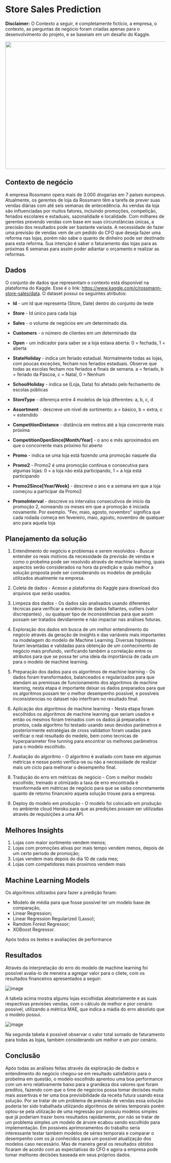 # Store Sales Prediction

**Disclaimer:** O Contexto a seguir, é completamente fictício, a empresa, o contexto, as perguntas de negócio foram criadas apenas para o desenvolvimento do projeto, e se baseiam em um desafio do Kaggle. 


<p align="center">
  <img width="1000" height="400" src="https://miro.medium.com/max/1000/0*IpUXpwNleNMgpPFr.png"/>
</p>


## Contexto de negócio

A empresa Rossmann opera mais de 3.000 drogarias em 7 países europeus. Atualmente, os gerentes de loja da Rossmann têm a tarefa de prever suas vendas diárias com até seis semanas de antecedência. As vendas da loja são influenciadas por muitos fatores, incluindo promoções, competição, feriados escolares e estaduais, sazonalidade e localidade. Com milhares de gerentes prevendo vendas com base em suas circunstâncias únicas, a precisão dos resultados pode ser bastante variada. A necessidade de fazer uma previsão de vendas vem de um pedido do CFO  que deseja fazer uma reforma nas lojas, porém não sabe o quanto de dinheiro pode ser destinado para esta reforma. Sua intenção é saber o faturamento das lojas para as próximas 6 semanas para assim poder adiantar o orçamento e realizar as reformas.


## Dados

O conjunto de dados que representam o contexto está disponível na plataforma do Kaggle. Esse é o link: https://www.kaggle.com/c/rossmann-store-sales/data. O dataset possui os seguintes atributos:

- **Id** - um Id que representa (Store, Date) dentro do conjunto de teste

- **Store** - Id único para cada loja

- **Sales** - o volume de negócios em um determinado dia.

- **Customers** - o número de clientes em um determinado dia

- **Open** - um indicador para saber se a loja estava aberta: 0 = fechada, 1 = aberta

- **StateHoliday** - indica um feriado estadual. Normalmente todas as lojas, com poucas exceções, fecham nos feriados estaduais. Observe que todas as escolas fecham nos feriados e finais de semana. a = feriado, b = feriado da Páscoa, c = Natal, 0 = Nenhum

- **SchoolHoliday** - indica se (Loja, Data) foi afetado pelo fechamento de escolas públicas

- **StoreType** - diferença entre 4 modelos de loja diferentes: a, b, c, d

- **Assortment** - descreve um nível de sortimento: a = básico, b = extra, c = estendido

- **CompetitionDistance** - distância em metros até a loja concorrente mais próxima

- **CompetitionOpenSince[Month/Year]** - o ano e mês aproximados em que o concorrente mais próximo foi aberto

- **Promo** - indica se uma loja está fazendo uma promoção naquele dia

- **Promo2** - Promo2 é uma promoção contínua e consecutiva para algumas lojas: 0 = a loja não está participando, 1 = a loja está participando

- **Promo2Since[Year/Week]** - descreve o ano e a semana em que a loja começou a participar da Promo2

- **PromoInterval** - descreve os intervalos consecutivos de início da promoção 2, nomeando os meses em que a promoção é iniciada novamente. Por exemplo. "Fev, maio, agosto, novembro" significa que cada rodada começa em fevereiro, maio, agosto, novembro de qualquer ano para aquela loja

## Planejamento da solução

1. Entendimento do negócio e problemas e serem resolvidos - Buscar entender os reais motivos da necessidade da previsão de vendas e como o probelma pode ser resolvido através de machine learning, quais aspectos serão considerados na hora da predição e quão melhor a solução proposta pode ser considerando os modelos de predição utilizados atualmente na empresa.    

2. Coleta de dados - Acesso a plataforma do Kaggle para download dos arquivos que serão usados.

3. Limpeza dos dados - Os dados são analisados usando diferentes técnicas para verificar a existência de dados faltantes, outliers (valor discrepantes) , ou qualquer tipo de inconsistências para que assim possam ser tratados devidamente e não impactar nas análises futuras. 

4. Exploração dos dados em busca de um melhor entendimento do negócio através da geração de insights e das variáveis mais importantes na modelagem do modelo de Machine Learning. Diversas hipóteses foram levantadas e validadas para obtenção de um conhecimento de negócio mais profundo, verificando também a correlação entre os atributos para que se possa ter uma ideia da importância de cada um para o modelo de machine learning. 

5. Preparação dos dados para os algoritmos de machine learning - Os dados foram transformados, balanceados e regularizados para que atendam as premissas de funcionamento dos algoritmos de machine learning, nesta etapa é importante deixar os dados preparados para que os algoritmos possam ter o melhor desempenho possível, e possíveis inconsistencias no dataset não interfiram no resultado final. 

6. Aplicação dos algoritmos de machine learning - Nesta etapa foram escolhidos os algoritmos de machine learning que seriam usados e então os mesmos foram treinados com os dados já preparados e prontos, cada algoritmo foi testado usando seus devidos parâmetros e posteriormente estratégias de cross validation foram usadas para verificar o real resultado do medelo, bem como tecnicas de hyperparameter fine tunning para encontrar os melhores parâmetros para o modelo escolhido. 

7. Avaliação do algoritmo - O algoritmo é avaliado com base em algumas métricas e nesse ponto verifica-se ou não a necessidade de realizar mais um ciclo para melhorar o desempenho final.

8. Tradução do erro em métricas de negócio - Com o melhor modelo escolhido, treinado e otimizado a taxa de erro encontrada é trasnformada em mátricas de negócio para que se saiba concretamente quanto de retorno financeiro aquela solução trouxe para a empresa. 

9. Deploy do modelo em produção - O modelo foi colocado em produção no ambiente cloud Heroku para que as predições possam ser utilizadas através de requisições a uma API. 

## Melhores Insights

1. Lojas com maior sortimento vendem menos;
2. Lojas com promoções ativas por mais tempo vendem menos, depois de um certo periodo de promoção;
3. Lojas vendem mais depois do dia 10 de cada mes;
4. Lojas com competidores mais proximos vendem mais

## Machine Learning Models

Os algoritmos utilizados para fazer a predição foram: 
- Modelo de média para que fosse possível ter um modelo base de comparação, 
- Linear Regression;
- Linear Regression Regularized (Lasso);
- Ramdom Forest Regressor;
- XGBoost Regressor. 

Após todos os testes e avaliações de performance 

## Resultados 

Através da interpretação do erro do modelo de machine learning foi possível avalia-lo de meneira a agregar valor para o cliete, com os resultados financeiros apresentados a seguir: 

![image](https://user-images.githubusercontent.com/76128123/114114780-f0b89d80-98b7-11eb-86bc-fd840b17d4e4.png)

A tabela acima mostra algums lojas escolhidas aleatoriamente e as suas respectivas previsões vendas, com o cálculo de melhor e pior cenário possivel, utilizando a métrica MAE, que indica a mádia do erro absoluto que o modelo possui.

![image](https://user-images.githubusercontent.com/76128123/114115150-adaafa00-98b8-11eb-8f4b-47af8ab5b08c.png)

Na segunda tabela é possivel observar o valor total somado de faturamento para todas as lojas, também considerando um melhor e um pior cenário. 

## Conclusão

Após todas as análises feitas através da exploração de dados e entendimento do negócio chegou-se em resultado satisfatório para o probelma em questão, o modelo escolhido aprentou uma boa performance com um erro relativamente baixo para a grandeza dos valores que foram preditos, fazendo com que o time de negócios possa tomar decisões muito mais assertivas e ter uma boa previsibilidade da receita futura usando essa solução. Por se tratar de um problema de previsão de vendas essa solução poderia ter sido trabalhada utilizando algoritmos de séries temporais porém optou-se pela utilização de uma regressão por possuiu modelos simples que já poderiam trazer bons resultados rapidamente, por não se tratar de um problema simples um modelo de árvore ecabou sendo escolhido para implementação. Em possiveis aprimoramentos do trabalho seria interessante testar também modelos de séries temporais e comparar o desempenho com os já conhecidos para um possível atualização dos modelos caso necessário. Mas de maneira geral os resultados obtidos ficaram de acordo com as expectativas do CFO e agora a empresa pode tomar melhores decisões baseada em seus próprios dados.        

